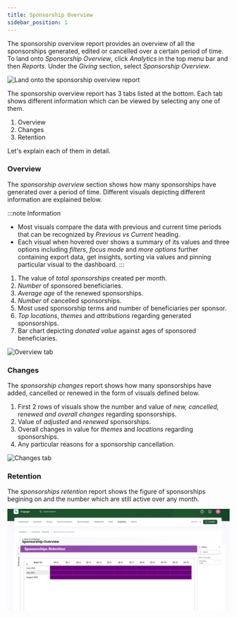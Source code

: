 ```yaml
---
title: Sponsorship Overview
sidebar_position: 1
---
```


The sponsorship overview report provides an overview of all the sponsorships generated, edited or cancelled over a certain period of time. To land onto *Sponsorship Overview*, click *Analytics* in the top menu bar and then *Reports*. Under the *Giving* section, select *Sponsorship Overview*. 

![Land onto the sponsorship overview report](./land-onto-sponsorships-overview.gif)

The sponsorship overview report has 3 tabs listed at the bottom. Each tab shows different information which can be viewed by selecting any one of them.

1. Overview
2. Changes 
3. Retention

Let's explain each of them in detail.

### Overview

The *sponsorship overview* section shows how many sponsorships have generated over a period of time. Different visuals depicting different information are explained below.

:::note Information
- Most visuals compare the data with previous and current time periods that can be recognized by *Previous vs Current* heading. 
- Each visual when hovered over shows a summary of its values and three options including *filters*, *focus mode* and *more options* further containing export data, get insights, sorting via values and pinning particular visual to the dashboard.
:::

1. The value of *total sponsorships* created per month.
2. *Number* of sponsored beneficiaries.
3. *Average age* of the renewed sponsorships.
4. *Number* of cancelled sponsorships. 
5. Most used sponsorship terms and number of beneficiaries per sponsor.
6. *Top locations*, *themes* and *attributions* regarding generated sponsorships.
7. Bar chart depicting *donated value* against ages of sponsored beneficiaries. 

![Overview tab](./overview-tab.gif)

### Changes

The *sponsorship changes* report shows how many sponsorships have added, cancelled or renewed in the form of visuals defined below.

1. First 2 rows of visuals show the number and value of *new, cancelled, renewed and overall changes* regarding sponsorships.
2. Value of *adjusted* and *renewed* sponsorships.
3. Overall changes in value for *themes* and *locations* regarding sponsorships.
4. Any particular reasons for a sponsorship cancellation.

![Changes tab](./changes-tab.gif)

### Retention

The *sponsorships retention* report shows the figure of sponsorships begining on and the number which are still active over any month.

![Retention tab](./retention-tab.png)